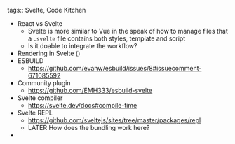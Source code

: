 tags:: Svelte, Code Kitchen

- React vs Svelte
	- Svelte is more similar to Vue in the speak of how to manage files that a `.svelte` file contains both styles, template and script
	- Is it doable to integrate the workflow?
- Rendering in Svelte ()
- ESBUILD
	- https://github.com/evanw/esbuild/issues/8#issuecomment-671085592
- Community plugin
	- https://github.com/EMH333/esbuild-svelte
- Svelte compiler
	- https://svelte.dev/docs#compile-time
- Svelte REPL
	- https://github.com/sveltejs/sites/tree/master/packages/repl
	- LATER How does the bundling work here?
-